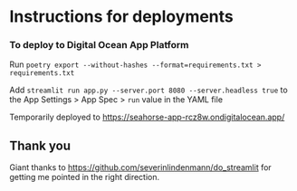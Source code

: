 # Instructions for deployments

### To deploy to Digital Ocean App Platform

Run `poetry export --without-hashes --format=requirements.txt > requirements.txt`

Add `streamlit run app.py --server.port 8080 --server.headless true` to the App Settings > App Spec > `run` value in the YAML file

Temporarily deployed to https://seahorse-app-rcz8w.ondigitalocean.app/

Thank you
--------
Giant thanks to https://github.com/severinlindenmann/do_streamlit for getting me pointed in the right direction.
